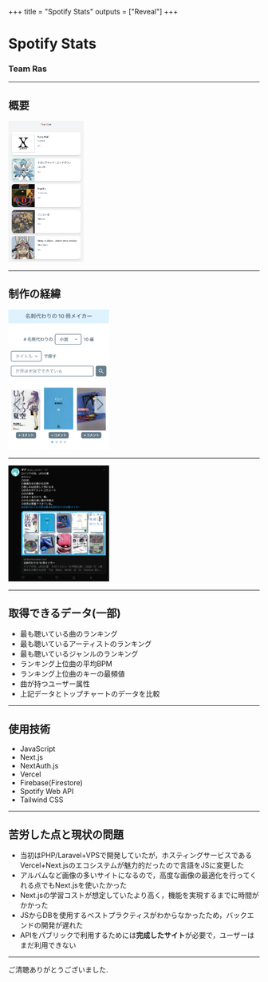 +++
title = "Spotify Stats"
outputs = ["Reveal"]
+++

<style type="text/css">
  .reveal h1,
  .reveal h2,
  .reveal h3,
  .reveal h4,
  .reveal h5,
  .reveal h6 {
    text-transform: none;
  }
  .reveal {
    font-size: 2em;
  }
</style>

# Spotify Stats
### Team Ras

---
## 概要
<img src='stats.png' width="30%">

---

## 制作の経緯

<img src='books.png' width="40%">

---

<img src='books2.png' width="40%">

---

## 取得できるデータ(一部)
- 最も聴いている曲のランキング
- 最も聴いているアーティストのランキング
- 最も聴いているジャンルのランキング
- ランキング上位曲の平均BPM
- ランキング上位曲のキーの最頻値
- 曲が持つユーザー属性
- 上記データとトップチャートのデータを比較
---

## 使用技術
- JavaScript
- Next.js
- NextAuth.js
- Vercel
- Firebase(Firestore)
- Spotify Web API
- Tailwind CSS

---

## 苦労した点と現状の問題
- 当初はPHP/Laravel+VPSで開発していたが，ホスティングサービスであるVercel+Next.jsのエコシステムが魅力的だったので言語をJSに変更した
- アルバムなど画像の多いサイトになるので，高度な画像の最適化を行ってくれる点でもNext.jsを使いたかった
- Next.jsの学習コストが想定していたより高く，機能を実現するまでに時間がかかった
- JSからDBを使用するベストプラクティスがわからなかったため，バックエンドの開発が遅れた
- APIをパブリックで利用するためには**完成したサイト**が必要で，ユーザーはまだ利用できない

--- 

ご清聴ありがとうございました.
